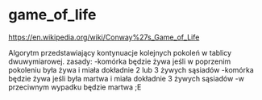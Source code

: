 # game_of_life
https://en.wikipedia.org/wiki/Conway%27s_Game_of_Life


Algorytm przedstawiający kontynuacje kolejnych pokoleń w tablicy dwuwymiarowej.
zasady:
  -komórka będzie żywa jeśli w poprzenim pokoleniu była żywa i miała dokładnie 2 lub 3 żywych sąsiadów
  -komórka będzie żywa jeśli była martwa i miała dokładnie 3 żywych sąsiadów
  -w przeciwnym wypadku będzie martwa ;E
